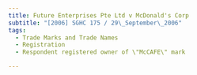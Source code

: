 ```yaml
---
title: Future Enterprises Pte Ltd v McDonald's Corp
subtitle: "[2006] SGHC 175 / 29\_September\_2006"
tags:
  - Trade Marks and Trade Names
  - Registration
  - Respondent registered owner of \"McCAFE\" mark

---
```


